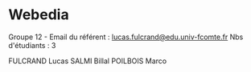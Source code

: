 # Webedia

Groupe 12 - Email du référent : lucas.fulcrand@edu.univ-fcomte.fr
Nbs d'étudiants : 3 

FULCRAND Lucas
SALMI Billal
POILBOIS Marco
